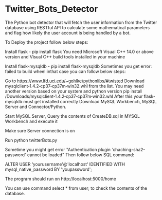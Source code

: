 # Twitter_Bots_Detector
The Python bot detector that will fetch the user information from the Twitter database using RESTful API to calculate some mathematical parameters and flag how likely the user account is being handled by a bot.

To Deploy the project follow below steps:

Install flask - pip install flask You need Microsoft Visual C++ 14.0 or above version and Visual C++ build tools installed in your machine

Install flask-mysqldb - pip install flask-mysqldb Sometimes you get error: failed to build wheel inthat case you can follow below steps:

Go to https://www.lfd.uci.edu/~gohlke/pythonlibs/#twisted
Download mysqlclient‑1.4.2‑cp37‑cp37m‑win32.whl from the list. You may need another version based on your system and python version
pip install /Downloads/mysqlclient‑1.4.2‑cp37‑cp37m‑win32.whl After this your flask-mysqldb must get installed correctly
Download MySQL Workbench, MySQL Server and Connector/Python.

Start MySQL Server, Query the contents of CreateDB.sql in MYSQL Workbench and execute it

Make sure Server connection is on

Run python twitterBots.py

Sometime you might get error "Authentication plugin 'chaching-sha2-password' cannot be loaded" Then follow below SQL command:

ALTER USER 'yourusername'@'localhost' IDENTIFIED WITH mysql_native_password BY 'youpassword';

The program should run on http://localhost:5000/home

You can use command select * from user; to check the contents of the database.
